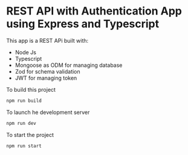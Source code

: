 # REST API with Authentication App using Express and Typescript

This app is a REST APi built with:
- Node Js
- Typescript
- Mongoose as ODM for managing database
- Zod for schema validation
- JWT for managing token

To build this project
```bash
npm run build
```

To launch he development server
```bash
npm run dev
```

To start the project
```
npm run start
```